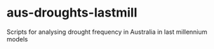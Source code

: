 # aus-droughts-lastmill
Scripts for analysing drought frequency in Australia in last millennium models
